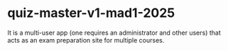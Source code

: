 # quiz-master-v1-mad1-2025
It is a multi-user app (one requires an administrator and other users) that acts as an exam preparation site for multiple courses.
